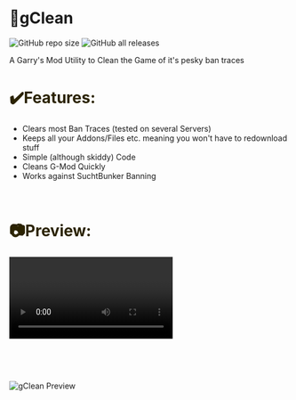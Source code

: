# 🎩gClean

<img alt="GitHub repo size" src="https://img.shields.io/github/repo-size/ExoMods/gClean?label=Size"> <img alt="GitHub all releases" src="https://img.shields.io/github/downloads/ExoMods/gClean/total">

A Garry's Mod Utility to Clean the Game of it's pesky ban traces


<h1 style="color: #5e9ca0;"><span style="color: #2b2301;">✔️Features:</span></h1>
<ul>
<li>Clears most Ban Traces (tested on several Servers)</li>
<li>Keeps all your Addons/Files etc. meaning you won't have to redownload stuff</li>
<li>Simple (although skiddy) Code</li>
<li>Cleans G-Mod Quickly</li>
<li>Works against SuchtBunker Banning</li>
</ul>
<p>&nbsp;</p>
<h1 style="color: #5e9ca0;"><span style="color: #2b2301;">📷Preview:</span></h1>
<p><video controls="controls" width="294" height="147">
<p>&nbsp;</p>
<p><strong>&nbsp;</strong></p>
  
![gClean Preview](https://i.imgur.com/AZlWpCe.png)

  
